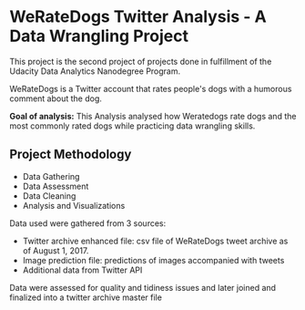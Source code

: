 # WeRateDogs Twitter Analysis - A Data Wrangling Project

This project is the second project of projects done in fulfillment of the Udacity Data Analytics Nanodegree Program.

WeRateDogs is a Twitter account that rates people's dogs with a humorous comment about the dog.

**Goal of analysis:**  This Analysis analysed how Weratedogs rate dogs and the most commonly rated dogs while practicing data wrangling skills.

## Project Methodology
* Data Gathering
* Data Assessment
* Data Cleaning
* Analysis and Visualizations

Data used were gathered from 3 sources:
* Twitter archive enhanced file: csv file of WeRateDogs tweet archive as of August 1, 2017.
* Image prediction file: predictions of images accompanied with tweets
* Additional data from Twitter API

Data were assessed for quality and tidiness issues and later joined and finalized into a twitter archive master file

